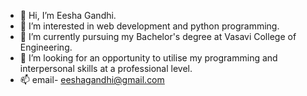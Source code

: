 - 👋 Hi, I’m Eesha Gandhi.
- 👀 I’m interested in web development and python programming.
- 🌱 I’m currently pursuing my Bachelor's degree at Vasavi College of Engineering.
- 💞️ I’m looking for an opportunity to utilise my programming and interpersonal skills at a professional level.
- 📫 email- eeshagandhi@gmail.com

<!---
eeshagandhi/eeshagandhi is a ✨ special ✨ repository because its `README.md` (this file) appears on your GitHub profile.
You can click the Preview link to take a look at your changes.
--->
